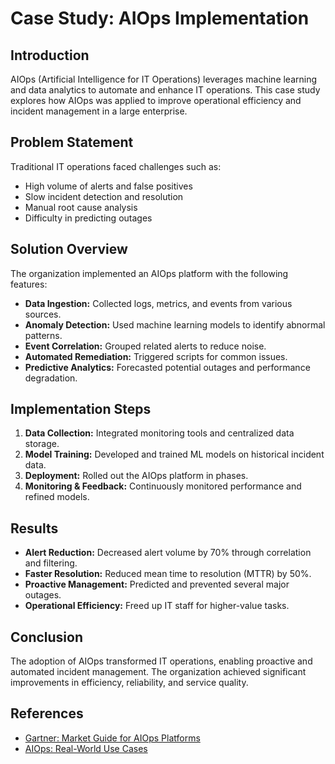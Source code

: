 # Case Study: AIOps Implementation

## Introduction
AIOps (Artificial Intelligence for IT Operations) leverages machine learning and data analytics to automate and enhance IT operations. This case study explores how AIOps was applied to improve operational efficiency and incident management in a large enterprise.

## Problem Statement
Traditional IT operations faced challenges such as:
- High volume of alerts and false positives
- Slow incident detection and resolution
- Manual root cause analysis
- Difficulty in predicting outages

## Solution Overview
The organization implemented an AIOps platform with the following features:
- **Data Ingestion:** Collected logs, metrics, and events from various sources.
- **Anomaly Detection:** Used machine learning models to identify abnormal patterns.
- **Event Correlation:** Grouped related alerts to reduce noise.
- **Automated Remediation:** Triggered scripts for common issues.
- **Predictive Analytics:** Forecasted potential outages and performance degradation.

## Implementation Steps
1. **Data Collection:** Integrated monitoring tools and centralized data storage.
2. **Model Training:** Developed and trained ML models on historical incident data.
3. **Deployment:** Rolled out the AIOps platform in phases.
4. **Monitoring & Feedback:** Continuously monitored performance and refined models.

## Results
- **Alert Reduction:** Decreased alert volume by 70% through correlation and filtering.
- **Faster Resolution:** Reduced mean time to resolution (MTTR) by 50%.
- **Proactive Management:** Predicted and prevented several major outages.
- **Operational Efficiency:** Freed up IT staff for higher-value tasks.

## Conclusion
The adoption of AIOps transformed IT operations, enabling proactive and automated incident management. The organization achieved significant improvements in efficiency, reliability, and service quality.

## References
- [Gartner: Market Guide for AIOps Platforms](https://www.gartner.com/en/documents/3981047)
- [AIOps: Real-World Use Cases](https://www.ibm.com/cloud/learn/aiops)
